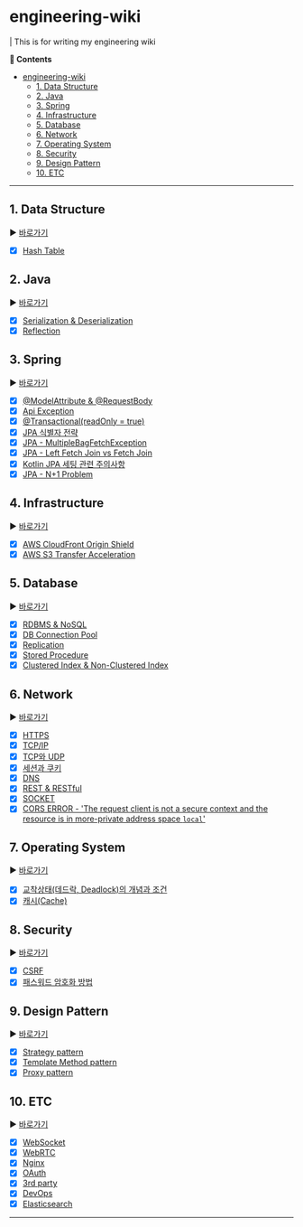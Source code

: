 # engineering-wiki

| This is for writing my engineering wiki

**:book: Contents**
- [engineering-wiki](#engineering-wiki)
  - [1. Data Structure](#1-data-structure)
  - [2. Java](#2-java)
  - [3. Spring](#3-spring)
  - [4. Infrastructure](#4-infrastructure)
  - [5. Database](#5-database)
  - [6. Network](#6-network)
  - [7. Operating System](#7-operating-system)
  - [8. Security](#8-security)
  - [9. Design Pattern](#9-design-pattern)
  - [10. ETC](#10-etc)
---

## 1. Data Structure
:arrow_forward: [바로가기](/datastructure)
* [X] [Hash Table](/datastructure/01.md)

## 2. Java
:arrow_forward: [바로가기](/java)
* [X] [Serialization & Deserialization](/java/01.md)
* [X] [Reflection](/java/02.md)

## 3. Spring
:arrow_forward: [바로가기](/spring)
* [X] [@ModelAttribute & @RequestBody](/spring/01.md)
* [X] [Api Exception](/spring/02.md)
* [X] [@Transactional(readOnly = true)](/spring/03.md)
* [X] [JPA 식별자 전략](/spring/04.md)
* [X] [JPA - MultipleBagFetchException](/spring/05.md)
* [X] [JPA - Left Fetch Join vs Fetch Join](/spring/06.md)
* [X] [Kotlin JPA 세팅 관련 주의사항](/spring/07.md)
* [X] [JPA - N+1 Problem](/spring/08.md)

## 4. Infrastructure
:arrow_forward: [바로가기](/infrastructure)
* [X] [AWS CloudFront Origin Shield](/infrastructure/01.md)
* [X] [AWS S3 Transfer Acceleration](/infrastructure/02.md)

## 5. Database
:arrow_forward: [바로가기](/database)
* [X] [RDBMS & NoSQL](/database/01.md)
* [X] [DB Connection Pool](/database/02.md)
* [X] [Replication](/database/03.md)
* [X] [Stored Procedure](/database/04.md)
* [X] [Clustered Index & Non-Clustered Index](/database/05.md)

## 6. Network
:arrow_forward: [바로가기](/network)
* [X] [HTTPS](/network/01.md)
* [X] [TCP/IP](/network/02.md)
* [X] [TCP와 UDP](/network/03.md)
* [X] [세션과 쿠키](/network/04.md)
* [X] [DNS](/network/05.md)
* [X] [REST & RESTful](/network/06.md)
* [X] [SOCKET](/network/07.md)
* [X] [CORS ERROR - 'The request client is not a secure context and the resource is in more-private address space `local`'](/network/08.md)

## 7. Operating System
:arrow_forward: [바로가기](/network)
* [X] [교착상태(데드락, Deadlock)의 개념과 조건](/os/01.md)
* [X] [캐시(Cache)](/os/02.md)

## 8. Security
:arrow_forward: [바로가기](/network)
* [X] [CSRF](/security/01.md)
* [X] [패스워드 암호화 방법](/security/02.md)

## 9. Design Pattern
:arrow_forward: [바로가기](/designpattern)
* [X] [Strategy pattern](/designpattern/01.md)
* [X] [Template Method pattern](/designpattern/02.md)
* [X] [Proxy pattern](/designpattern/03.md)

## 10. ETC
:arrow_forward: [바로가기](/etc)
* [X] [WebSocket](/etc/01.md)
* [X] [WebRTC](/etc/02.md)
* [X] [Nginx](/etc/03.md)
* [X] [OAuth](/etc/04.md)
* [X] [3rd party](/etc/05.md)
* [X] [DevOps](/etc/06.md)
* [X] [Elasticsearch](/etc/07.md)

---
